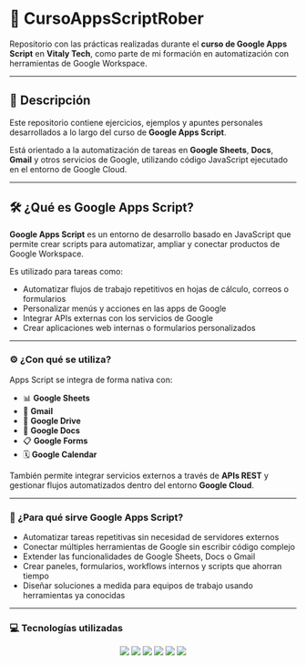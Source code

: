 # 📄 CursoAppsScriptRober

Repositorio con las prácticas realizadas durante el **curso de Google Apps Script** en **Vitaly Tech**, como parte de mi formación en automatización con herramientas de Google Workspace.

---

## 📘 Descripción

Este repositorio contiene ejercicios, ejemplos y apuntes personales desarrollados a lo largo del curso de **Google Apps Script**.  

Está orientado a la automatización de tareas en **Google Sheets**, **Docs**, **Gmail** y otros servicios de Google, utilizando código JavaScript ejecutado en el entorno de Google Cloud.

---

## 🛠️ ¿Qué es Google Apps Script?

**Google Apps Script** es un entorno de desarrollo basado en JavaScript que permite crear scripts para automatizar, ampliar y conectar productos de Google Workspace.  

Es utilizado para tareas como:

- Automatizar flujos de trabajo repetitivos en hojas de cálculo, correos o formularios
- Personalizar menús y acciones en las apps de Google
- Integrar APIs externas con los servicios de Google
- Crear aplicaciones web internas o formularios personalizados

---

### ⚙️ ¿Con qué se utiliza?

Apps Script se integra de forma nativa con:

- 📊 **Google Sheets**
- 📧 **Gmail**
- 📁 **Google Drive**
- 📝 **Google Docs**
- 📋 **Google Forms**
- 🗓️ **Google Calendar**

También permite integrar servicios externos a través de **APIs REST** y gestionar flujos automatizados dentro del entorno **Google Cloud**.

---

### 🚀 ¿Para qué sirve Google Apps Script?

- Automatizar tareas repetitivas sin necesidad de servidores externos
- Conectar múltiples herramientas de Google sin escribir código complejo
- Extender las funcionalidades de Google Sheets, Docs o Gmail
- Crear paneles, formularios, workflows internos y scripts que ahorran tiempo
- Diseñar soluciones a medida para equipos de trabajo usando herramientas ya conocidas

---

### 💻 Tecnologías utilizadas

<p align="center">
  <img src="https://img.shields.io/badge/-Google%20Apps%20Script-4285F4?style=flat&logo=google&logoColor=white" />
  <img src="https://img.shields.io/badge/-JavaScript-F7DF1E?style=flat&logo=javascript&logoColor=black" />
  <img src="https://img.shields.io/badge/-Google%20Sheets-34A853?style=flat&logo=google-sheets&logoColor=white" />
  <img src="https://img.shields.io/badge/-Google%20Docs-4285F4?style=flat&logo=google-docs&logoColor=white" />
  <img src="https://img.shields.io/badge/-Google%20Drive-34A853?style=flat&logo=google-drive&logoColor=white" />
  <img src="https://img.shields.io/badge/-Gmail-D14836?style=flat&logo=gmail&logoColor=white" />
</p>
